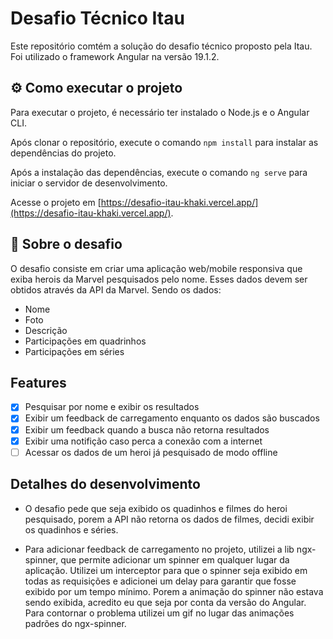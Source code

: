# Desafio Técnico Itau

Este repositório comtém a solução do desafio técnico proposto pela Itau. Foi utilizado o framework Angular na versão 19.1.2.

## ⚙️ Como executar o projeto

Para executar o projeto, é necessário ter instalado o Node.js e o Angular CLI.

Após clonar o repositório, execute o comando `npm install` para instalar as dependências do projeto.

Após a instalação das dependências, execute o comando `ng serve` para iniciar o servidor de desenvolvimento.

Acesse o projeto em [https://desafio-itau-khaki.vercel.app/](https://desafio-itau-khaki.vercel.app/).

## 📖 Sobre o desafio

O desafio consiste em criar uma aplicação web/mobile responsiva que exiba herois da Marvel pesquisados pelo nome. Esses dados devem ser obtidos através da API da Marvel. Sendo os dados:

- Nome
- Foto
- Descrição
- Participações em quadrinhos
- Participações em séries

## Features

- [x] Pesquisar por nome e exibir os resultados
- [x] Exibir um feedback de carregamento enquanto os dados são buscados
- [x] Exibir um feedback quando a busca não retorna resultados
- [x] Exibir uma notifição caso perca a conexão com a internet
- [ ] Acessar os dados de um heroi já pesquisado de modo offline

## Detalhes do desenvolvimento

- O desafio pede que seja exibido os quadinhos e filmes do heroi pesquisado, porem a API não retorna os dados de filmes, decidi exibir os quadinhos e séries.

- Para adicionar feedback de carregamento no projeto, utilizei a lib ngx-spinner, que permite adicionar um spinner em qualquer lugar da aplicação. Utilizei um interceptor para que o spinner seja exibido em todas as requisições e adicionei um delay para garantir que fosse exibido por um tempo mínimo. Porem a animação do spinner não estava sendo exibida, acredito eu que seja por conta da versão do Angular. Para contornar o problema utilizei um gif no lugar das animações padrões do ngx-spinner.
